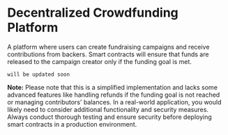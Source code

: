 # Decentralized Crowdfunding Platform

A platform where users can create fundraising campaigns and receive contributions from backers. Smart contracts will ensure that funds are released to the campaign creator only if the funding goal is met.


```
will be updated soon
```



__Note:__ Please note that this is a simplified implementation and lacks some advanced features like handling refunds if the funding goal is not reached or managing contributors' balances. In a real-world application, you would likely need to consider additional functionality and security measures. Always conduct thorough testing and ensure security before deploying smart contracts in a production environment.
